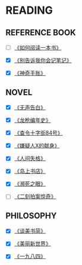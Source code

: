 # READING

## REFERENCE BOOK

* [ ] [《如何阅读一本书》](./《如何阅读一本书》.md)  
  
* [x] [《别告诉我你会记笔记》](./《别告诉我你会记笔记》.md)  
  
* [x] [《神奇手账》](./《神奇手账》.md)


## NOVEL

* [x] [《无声告白》](./《无声告白》.md)

* [x] [《龙枪编年史》](./《龙枪编年史》.md)  

* [x] [《查令十字街84号》](./《查令十字街84号》.md)

* [x] [《嫌疑人X的献身》](./《嫌疑人X的献身》.md)

* [x] [《人间失格》](./《人间失格》.md)  

* [x] [《岛上书店》](./《岛上书店》.md)

* [x] [《濒死之眼》](./《濒死之眼》.md)

* [ ] [《二刻拍案惊奇》](./《二刻拍案惊奇》.md)




## PHILOSOPHY

* [x] [《谈美书简》](./《谈美书简》.md)

* [x] [《美丽新世界》](./《美丽新世界》.md)

* [x] [《一九八四》](./《一九八四》.md)

